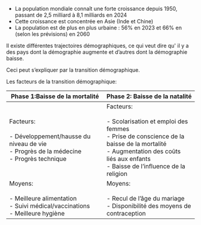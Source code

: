 - La population mondiale connaît une forte croissance depuis 1950, passant de 2,5 milliard à 8,1 milliards en 2024
- Cette croissance est concentrée en Asie (Inde et Chine)
- La population est de plus en plus urbaine : 56% en 2023 et 66% en (selon les prévisions) en 2060

Il existe différentes trajectoires démographiques, ce qui veut dire qu' il y a des pays dont la démographie augmente et d’autres dont la démographie baisse.

Ceci peut s’expliquer par la transition démographique.

Les facteurs de la transition démographique:

| Phase 1:Baisse de la mortalité                                                                                  | Phase 2: Baisse de la natalité                                                                                                                                                                         |
| --------------------------------------------------------------------------------------------------------------- | ------------------------------------------------------------------------------------------------------------------------------------------------------------------------------------------------------ |
| Facteurs:<br><br>- Développement/hausse du niveau de vie<br>- Progrès de la médecine<br>- Progrès technique<br> | Facteurs:<br><br>- Scolarisation et emploi des femmes<br>- Prise de conscience de la baisse de la mortalité<br>- Augmentation des coûts liés aux enfants<br>- Baisse de l’influence de la religion<br> |
| Moyens:<br><br>- Meilleure alimentation<br>- Suivi médical/vaccinations<br>- Meilleure hygiène                  | Moyens:<br><br>- Recul de l’âge du mariage<br>- Disponibilité des moyens de contraception                                                                                                              |